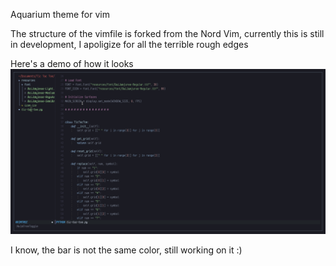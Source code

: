 Aquarium theme for vim

The structure of the vimfile is forked from the Nord Vim, currently this is still in development, I apoligize for all the terrible rough edges

Here's a demo of how it looks
![](Screenshots/1622443857.png)

I know, the bar is not the same color, still working on it :)
